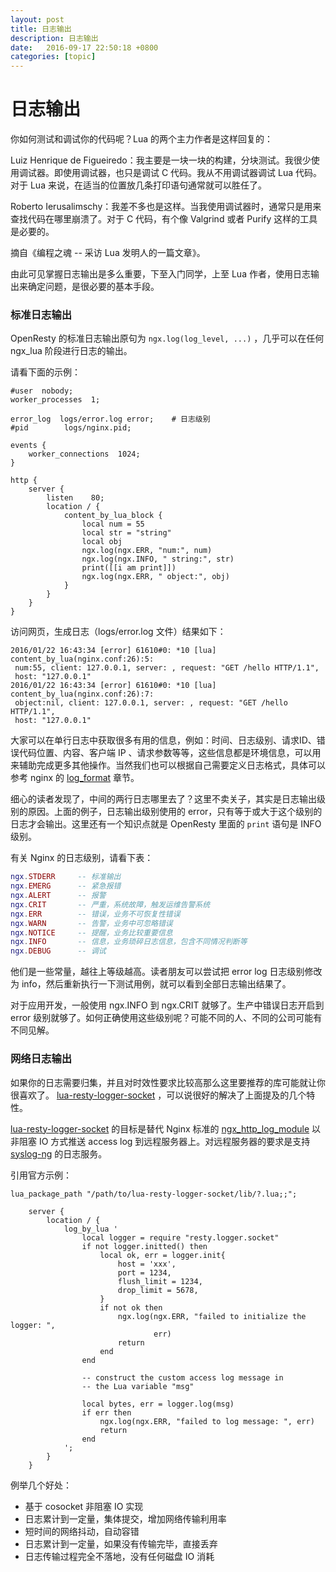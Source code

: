 ```yaml
---
layout: post
title: 日志输出
description: 日志输出
date:   2016-09-17 22:50:18 +0800 
categories: [topic]
---
```

# 日志输出

你如何测试和调试你的代码呢？Lua 的两个主力作者是这样回复的：

Luiz Henrique de Figueiredo：我主要是一块一块的构建，分块测试。我很少使用调试器。即使用调试器，也只是调试 C 代码。我从不用调试器调试 Lua 代码。对于 Lua 来说，在适当的位置放几条打印语句通常就可以胜任了。

Roberto Ierusalimschy：我差不多也是这样。当我使用调试器时，通常只是用来查找代码在哪里崩溃了。对于 C 代码，有个像 Valgrind 或者 Purify 这样的工具是必要的。

摘自《编程之魂 -- 采访 Lua 发明人的一篇文章》。

由此可见掌握日志输出是多么重要，下至入门同学，上至 Lua 作者，使用日志输出来确定问题，是很必要的基本手段。

### 标准日志输出

OpenResty 的标准日志输出原句为 `ngx.log(log_level, ...)` ，几乎可以在任何 ngx_lua 阶段进行日志的输出。

请看下面的示例：

```nginx
#user  nobody;
worker_processes  1;

error_log  logs/error.log error;    # 日志级别
#pid        logs/nginx.pid;

events {
    worker_connections  1024;
}

http {
    server {
        listen    80;
        location / {
            content_by_lua_block {
                local num = 55
                local str = "string"
                local obj
                ngx.log(ngx.ERR, "num:", num)
                ngx.log(ngx.INFO, " string:", str)
                print([[i am print]])
                ngx.log(ngx.ERR, " object:", obj)
            }
        }
    }
}
```

访问网页，生成日志（logs/error.log 文件）结果如下：

```shell
2016/01/22 16:43:34 [error] 61610#0: *10 [lua] content_by_lua(nginx.conf:26):5:
 num:55, client: 127.0.0.1, server: , request: "GET /hello HTTP/1.1",
 host: "127.0.0.1"
2016/01/22 16:43:34 [error] 61610#0: *10 [lua] content_by_lua(nginx.conf:26):7:
 object:nil, client: 127.0.0.1, server: , request: "GET /hello HTTP/1.1",
 host: "127.0.0.1"
```

大家可以在单行日志中获取很多有用的信息，例如：时间、日志级别、请求ID、错误代码位置、内容、客户端 IP 、请求参数等等，这些信息都是环境信息，可以用来辅助完成更多其他操作。当然我们也可以根据自己需要定义日志格式，具体可以参考 nginx 的 [log_format](http://nginx.org/en/docs/http/ngx_http_log_module.html#log_format) 章节。

细心的读者发现了，中间的两行日志哪里去了？这里不卖关子，其实是日志输出级别的原因。上面的例子，日志输出级别使用的 error，只有等于或大于这个级别的日志才会输出。这里还有一个知识点就是 OpenResty 里面的 `print` 语句是 INFO 级别。

有关 Nginx 的日志级别，请看下表：

```lua
ngx.STDERR     -- 标准输出
ngx.EMERG      -- 紧急报错
ngx.ALERT      -- 报警
ngx.CRIT       -- 严重，系统故障，触发运维告警系统
ngx.ERR        -- 错误，业务不可恢复性错误
ngx.WARN       -- 告警，业务中可忽略错误
ngx.NOTICE     -- 提醒，业务比较重要信息
ngx.INFO       -- 信息，业务琐碎日志信息，包含不同情况判断等
ngx.DEBUG      -- 调试
```

他们是一些常量，越往上等级越高。读者朋友可以尝试把 error log 日志级别修改为 info，然后重新执行一下测试用例，就可以看到全部日志输出结果了。

对于应用开发，一般使用 ngx.INFO 到 ngx.CRIT 就够了。生产中错误日志开启到 error 级别就够了。如何正确使用这些级别呢？可能不同的人、不同的公司可能有不同见解。

### 网络日志输出

如果你的日志需要归集，并且对时效性要求比较高那么这里要推荐的库可能就让你很喜欢了。 [lua-resty-logger-socket](https://github.com/cloudflare/lua-resty-logger-socket) ，可以说很好的解决了上面提及的几个特性。

[lua-resty-logger-socket](https://github.com/cloudflare/lua-resty-logger-socket) 的目标是替代 Nginx 标准的 [ngx_http_log_module](http://nginx.org/en/docs/http/ngx_http_log_module.html) 以非阻塞 IO 方式推送 access log 到远程服务器上。对远程服务器的要求是支持 [syslog-ng](http://www.balabit.com/network-security/syslog-ng) 的日志服务。

引用官方示例：

```nginx
lua_package_path "/path/to/lua-resty-logger-socket/lib/?.lua;;";

    server {
        location / {
            log_by_lua '
                local logger = require "resty.logger.socket"
                if not logger.initted() then
                    local ok, err = logger.init{
                        host = 'xxx',
                        port = 1234,
                        flush_limit = 1234,
                        drop_limit = 5678,
                    }
                    if not ok then
                        ngx.log(ngx.ERR, "failed to initialize the logger: ",
                                err)
                        return
                    end
                end

                -- construct the custom access log message in
                -- the Lua variable "msg"

                local bytes, err = logger.log(msg)
                if err then
                    ngx.log(ngx.ERR, "failed to log message: ", err)
                    return
                end
            ';
        }
    }
```

例举几个好处：

* 基于 cosocket 非阻塞 IO 实现
* 日志累计到一定量，集体提交，增加网络传输利用率
* 短时间的网络抖动，自动容错
* 日志累计到一定量，如果没有传输完毕，直接丢弃
* 日志传输过程完全不落地，没有任何磁盘 IO 消耗